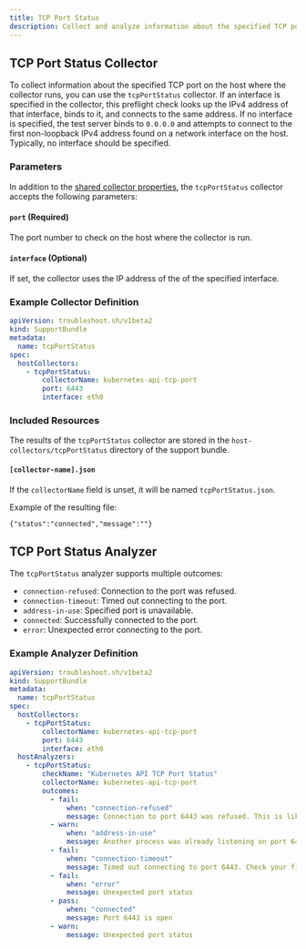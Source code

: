 ```yaml
---
title: TCP Port Status 
description: Collect and analyze information about the specified TCP port.
---
```


## TCP Port Status Collector

To collect information about the specified TCP port on the host where the collector runs, you can use the `tcpPortStatus` collector. If an interface is specified in the collector, this preflight check looks up the IPv4 address of that interface, binds to it, and connects to the same address. If no interface is specified, the test server binds to `0.0.0.0` and attempts to connect to the first non-loopback IPv4 address found on a network interface on the host. Typically, no interface should be specified.

### Parameters

In addition to the [shared collector properties](/collect/collectors/#shared-properties), the `tcpPortStatus` collector accepts the following parameters:

#### `port` (Required)
The port number to check on the host where the collector is run.

#### `interface` (Optional)
If set, the collector uses the IP address of the of the specified interface.

### Example Collector Definition
```yaml
apiVersion: troubleshoot.sh/v1beta2
kind: SupportBundle
metadata:
  name: tcpPortStatus
spec:
  hostCollectors:
    - tcpPortStatus:
        collectorName: kubernetes-api-tcp-port
        port: 6443
        interface: eth0
```

### Included Resources

The results of the `tcpPortStatus` collector are stored in the `host-collectors/tcpPortStatus` directory of the support bundle.

#### `[collector-name].json`

If the `collectorName` field is unset, it will be named `tcpPortStatus.json`.

Example of the resulting file:

```
{"status":"connected","message":""}
```

## TCP Port Status Analyzer

The `tcpPortStatus` analyzer supports multiple outcomes:

- `connection-refused`: Connection to the port was refused.
- `connection-timeout`: Timed out connecting to the port.
- `address-in-use`: Specified port is unavailable.
- `connected`: Successfully connected to the port.
- `error`: Unexpected error connecting to the port.

### Example Analyzer Definition

```yaml
apiVersion: troubleshoot.sh/v1beta2
kind: SupportBundle
metadata:
  name: tcpPortStatus
spec:
  hostCollectors:
    - tcpPortStatus:
        collectorName: kubernetes-api-tcp-port
        port: 6443
        interface: eth0
  hostAnalyzers:
    - tcpPortStatus:
        checkName: "Kubernetes API TCP Port Status"
        collectorName: kubernetes-api-tcp-port
        outcomes:
          - fail:
              when: "connection-refused"
              message: Connection to port 6443 was refused. This is likely to be a routing problem since this preflight configures a test server to listen on this port.
          - warn:
              when: "address-in-use"
              message: Another process was already listening on port 6443.
          - fail:
              when: "connection-timeout"
              message: Timed out connecting to port 6443. Check your firewall.
          - fail:
              when: "error"
              message: Unexpected port status
          - pass:
              when: "connected"
              message: Port 6443 is open
          - warn:
              message: Unexpected port status
```
